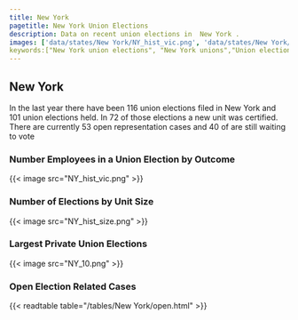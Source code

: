 ```yaml
---
title: New York
pagetitle: New York Union Elections
description: Data on recent union elections in  New York .
images: ['data/states/New York/NY_hist_vic.png', 'data/states/New York/NY_hist_size.png', 'data/states/New York/NY_10.png']
keywords:["New York union elections", "New York unions","Union elections"]
---
```

##  New York

In the last year there have been 116 union elections filed in New York and 101 union elections held. In 72 of those elections a new unit was certified. There are currently 53 open representation cases and 40 of are still waiting to vote

### Number Employees in a Union Election by Outcome
{{< image src="NY_hist_vic.png" >}}

### Number of Elections by Unit Size
{{< image src="NY_hist_size.png" >}}

### Largest Private Union Elections
{{< image src="NY_10.png" >}}

### Open Election Related Cases
{{< readtable table="/tables/New York/open.html" >}}

